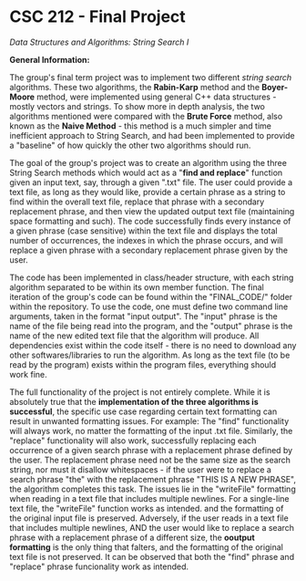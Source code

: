 # **CSC 212 - Final Project**
*Data Structures and Algorithms: String Search I*


**General Information:**

The group's final term project was to implement two different *string search* algorithms. These two algorithms, the **Rabin-Karp** method and the **Boyer-Moore** method, were implemented using general C++ data structures - mostly vectors and strings. To show more in depth analysis, the two algorithms mentioned were compared with the **Brute Force** method, also known as the **Naive Method** - this method is a much simpler and time inefficient approach to String Search, and had been implemented to provide a "baseline" of how quickly the other two algorithms should run. 


The goal of the group's project was to create an algorithm using the three String Search methods which would act as a "**find and replace**" function given an input text, say, through a given ".txt" file. The user could provide a text file, as long as they would like, provide a certain phrase as a string to find within the overall text file, replace that phrase with a secondary replacement phrase, and then view the updated output text file (maintaining space formatting and such). The code successfully finds every instance of a given phrase (case sensitive) within the text file and displays the total number of occurrences, the indexes in which the phrase occurs, and will replace a given phrase with a secondary replacement phrase given by the user. 


The code has been implemented in class/header structure, with each string algorithm separated to be within its own member function. The final iteration of the group's code can be found within the "FINAL_CODE/" folder within the repository. To use the code, one must define two command line arguments, taken in the format "input output". The "input" phrase is the name of the file being read into the program, and the "output" phrase is the name of the new edited text file that the algorithm will produce. All dependencies exist within the code itself - there is no need to download any other softwares/libraries to run the algorithm. As long as the text file (to be read by the program) exists within the program files, everything should work fine. 


The full functionality of the project is not entirely complete. While it is absolutely true that the **implementation of the three algorithms is successful**, the specific use case regarding certain text formatting can result in unwanted formatting issues. For example: The "find" functionality will always work, no matter the formatting of the input .txt file. Similarly, the "replace" functionality will also work, successfully replacing each occurrence of a given search phrase with a replacement phrase defined by the user. The replacement phrase need not be the same size as the search string, nor must it disallow whitespaces - if the user were to replace a search phrase "the" with the replacement phrase "THIS IS A NEW PHRASE", the algorithm completes this task. The issues lie in the "writeFile" formatting when reading in a text file that includes multiple newlines. For a single-line text file, the "writeFile" function works as intended. and the formatting of the original input file is preserved. Adversely, if the user reads in a text file that includes multiple newlines, AND the user would like to replace a search phrase with a replacement phrase of a different size, the **ooutput formatting** is the only thing that falters, and the formatting of the original text file is not preserved. It can be observed that both the "find" phrase and "replace" phrase funcionality work as intended.
